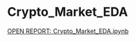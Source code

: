 # Crypto_Market_EDA
[OPEN REPORT: Crypto_Market_EDA.ipynb](https://github.com/TomBachDev/Crypto_Market_EDA/blob/main/CryptoMarketEDA.ipynb)